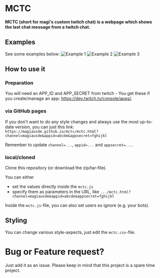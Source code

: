 # MCTC
**MCTC (short for magi's custom twitch chat) is a webpage which shows the last chat message from a twitch chat.**

## Examples
See some examples below:
![Example 1](https://s.magiaus.de/githubpics/mctc1.png)
![Example 2](https://s.magiaus.de/githubpics/mctc2.png)
![Example 3](https://s.magiaus.de/githubpics/mctc3.png)

## How to use it
### Preparation
You will need an APP_ID and APP_SECRET from twitch - You get these if you create/manage an app: https://dev.twitch.tv/console/apps/.

### via GitHub pages
If you don't want to do any style changes and always use the most up-to-date version, you can just this link:
`https://magiausde.github.io/mctc/mctc.html?channel=magiausde&appid=abcde&appsecret=fghijkl`

Remember to update `channel=...`, `appid=...` and `appsecret=...`.

### local/cloned
Clone this repository (or download the zip/tar-file).

You can either
- set the values directly inside the `mctc.js`
- specify them as parameters in the URL, like `.../mctc.html?channel=magiausde&appid=abcde&appsecret=fghijkl`

Inside the `mctc.js`-file, you can also set users so ignore (e.g. your bots).

## Styling
You can change various style-aspects, just edit the `mctc.css`-file.

# Bug or Feature request?
Just add it as an issue. Please keep in mind that this project is a spare time project.